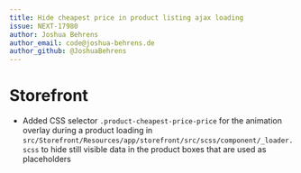 ```yaml
---
title: Hide cheapest price in product listing ajax loading
issue: NEXT-17980 
author: Joshua Behrens
author_email: code@joshua-behrens.de
author_github: @JoshuaBehrens
---
```

# Storefront
* Added CSS selector `.product-cheapest-price-price` for the animation overlay during a product loading in `src/Storefront/Resources/app/storefront/src/scss/component/_loader.scss` to hide still visible data in the product boxes that are used as placeholders
